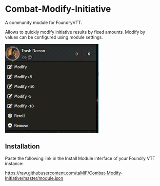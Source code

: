 # Combat-Modify-Initiative
A community module for FoundryVTT.

Allows to quickly modify initiative results by fixed amounts. Modify by values can be configured using module settings.

![Context](context.png)

## Installation

Paste the following link in the Install Module interface of your Foundry VTT instance:

https://raw.githubusercontent.com/taMiF/Combat-Modify-Initiative/master/module.json
